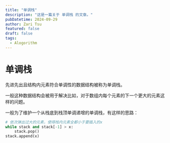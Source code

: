 ```yaml
---
title: "单调栈"
description: "这是一篇关于 单调栈 的文章。"
pubDatetime: 2024-09-29
author: Zari Tsu
featured: false
draft: false
tags:
  - Alogorithm
---
```


# 单调栈

先进先出且结构内元素符合单调性的数据结构被称为单调栈。

一般这种数据结构会被用于解决比如，对于数组内每个元素的下一个更大的元素这样的问题。

一般为了维护一个从栈底到栈顶单调递增的单调栈，有这样的思路：

```python
# 依次弹出过大的元素，使得栈内元素全都小于要插入的x
while stack and stack[-1] > x:
    stack.pop()
stack.append(x)
```
